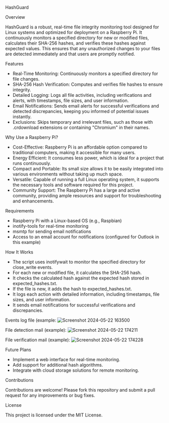 HashGuard

Overview

HashGuard is a robust, real-time file integrity monitoring tool designed for Linux systems and optimized for deployment on a Raspberry Pi. It continuously monitors a specified directory for new or modified files, calculates their SHA-256 hashes, and verifies these hashes against expected values. This ensures that any unauthorized changes to your files are detected immediately and that users are promptly notified.

Features

- Real-Time Monitoring: Continuously monitors a specified directory for file changes.
- SHA-256 Hash Verification: Computes and verifies file hashes to ensure integrity.
- Detailed Logging: Logs all file activities, including verifications and alerts, with timestamps, file sizes, and user 
    information.
- Email Notifications: Sends email alerts for successful verifications and detected discrepancies, keeping you informed of 
    potential issues instantly.
- Exclusions: Skips temporary and irrelevant files, such as those with .crdownload extensions or containing "Chromium" in their 
    names.

Why Use a Raspberry Pi?

- Cost-Effective: Raspberry Pi is an affordable option compared to traditional computers, making it accessible for many users.
- Energy Efficient: It consumes less power, which is ideal for a project that runs continuously.
- Compact and Portable: Its small size allows it to be easily integrated into various environments without taking up much space.
- Versatile: Capable of running a full Linux operating system, it supports the necessary tools and software required for this 
    project.
- Community Support: The Raspberry Pi has a large and active community, providing ample resources and support for 
    troubleshooting and enhancements.


Requirements

- Raspberry Pi with a Linux-based OS (e.g., Raspbian)
- inotify-tools for real-time monitoring
- msmtp for sending email notifications
- Access to an email account for notifications (configured for Outlook in this example)

How It Works

- The script uses inotifywait to monitor the specified directory for close_write events.
- For each new or modified file, it calculates the SHA-256 hash.
- It checks the calculated hash against the expected hash stored in expected_hashes.txt.
- If the file is new, it adds the hash to expected_hashes.txt.
- It logs each action with detailed information, including timestamps, file sizes, and user information.
- It sends email notifications for successful verifications and discrepancies.

Events log file (example:
![Screenshot 2024-05-22 163500](https://github.com/Muktansh02/HashGuard/assets/124135961/ddc675e1-f1d6-4ed8-8d95-6ad655afd893)

File detection mail (example):
![Screenshot 2024-05-22 174211](https://github.com/Muktansh02/HashGuard/assets/124135961/c36ab77a-7d05-44db-999e-4c211b365914)

File verification mail (example):
![Screenshot 2024-05-22 174228](https://github.com/Muktansh02/HashGuard/assets/124135961/a3686fc7-28a0-4f54-8d99-35a88d5dce46)


Future Plans

- Implement a web interface for real-time monitoring.
- Add support for additional hash algorithms.
- Integrate with cloud storage solutions for remote monitoring.

Contributions

Contributions are welcome! Please fork this repository and submit a pull request for any improvements or bug fixes.

License

This project is licensed under the MIT License.
